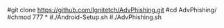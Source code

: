 #git clone https://github.com/Ignitetch/AdvPhishing.git
#cd AdvPhishing/
#chmod 777 *
#./Android-Setup.sh
#./AdvPhishing.sh
